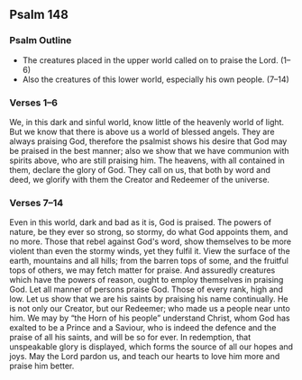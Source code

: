 ## Psalm 148

### Psalm Outline

- The creatures placed in the upper world called on to praise the Lord. (1–6)
- Also the creatures of this lower world, especially his own people. (7–14)

### Verses 1–6

We, in this dark and sinful world, know little of the heavenly world of light. But we know that there is above us a world of blessed angels. They are always praising God, therefore the psalmist shows his desire that God may be praised in the best manner; also we show that we have communion with spirits above, who are still praising him. The heavens, with all contained in them, declare the glory of God. They call on us, that both by word and deed, we glorify with them the Creator and Redeemer of the universe.

### Verses 7–14

Even in this world, dark and bad as it is, God is praised. The powers of nature, be they ever so strong, so stormy, do what God appoints them, and no more. Those that rebel against God's word, show themselves to be more violent than even the stormy winds, yet they fulfil it. View the surface of the earth, mountains and all hills; from the barren tops of some, and the fruitful tops of others, we may fetch matter for praise. And assuredly creatures which have the powers of reason, ought to employ themselves in praising God. Let all manner of persons praise God. Those of every rank, high and low. Let us show that we are his saints by praising his name continually. He is not only our Creator, but our Redeemer; who made us a people near unto him. We may by “the Horn of his people” understand Christ, whom God has exalted to be a Prince and a Saviour, who is indeed the defence and the praise of all his saints, and will be so for ever. In redemption, that unspeakable glory is displayed, which forms the source of all our hopes and joys. May the Lord pardon us, and teach our hearts to love him more and praise him better.

